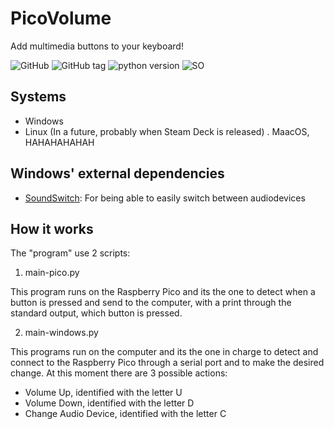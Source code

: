 # PicoVolume

Add multimedia buttons to your keyboard!

![GitHub](https://img.shields.io/github/license/patataman/picovolume?style=flat-square)
![GitHub tag](http://img.shields.io/github/v/tag/patataman/picovolume?style=flat-square)
![python version](https://img.shields.io/badge/python-%3E%3D%203.9-brightgreen?style=flat-square)
![SO](https://img.shields.io/badge/SO-windows-blue?style=flat-square)

## Systems

- Windows
- Linux (In a future, probably when Steam Deck is released)
. MaacOS, HAHAHAHAHAH

## Windows' external dependencies

- [SoundSwitch](https://soundswitch.aaflalo.me/): For being able to easily switch between audiodevices

## How it works

The "program" use 2 scripts:

1. main-pico.py

This program runs on the Raspberry Pico and its the one to detect when a button is pressed and send to the computer, with a print through the standard output, which button is pressed.

2. main-windows.py

This programs run on the computer and its the one in charge to detect and connect to the Raspberry Pico through a serial port and to make the desired change. At this moment there are 3 possible actions:

- Volume Up, identified with the letter U
- Volume Down, identified with the letter D
- Change Audio Device, identified with the letter C
